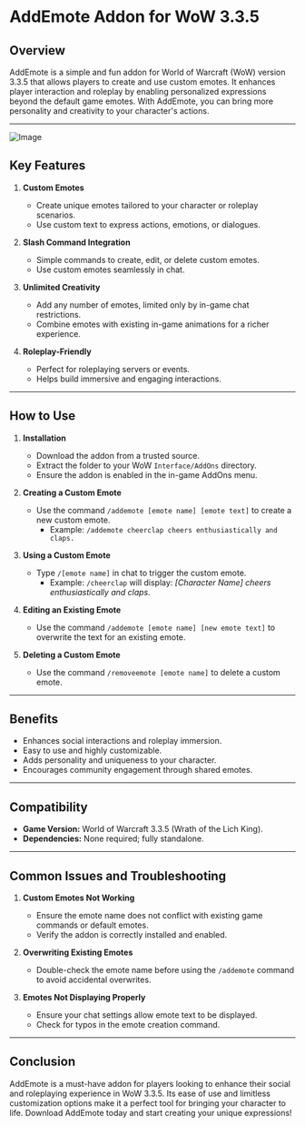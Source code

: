 # AddEmote Addon for WoW 3.3.5

## Overview
AddEmote is a simple and fun addon for World of Warcraft (WoW) version 3.3.5 that allows players to create and use custom emotes. It enhances player interaction and roleplay by enabling personalized expressions beyond the default game emotes. With AddEmote, you can bring more personality and creativity to your character's actions.

---

![Image](https://github.com/user-attachments/assets/7571688a-7351-4086-92b4-eeadf5793a1e)

## Key Features

1. **Custom Emotes**
   - Create unique emotes tailored to your character or roleplay scenarios.
   - Use custom text to express actions, emotions, or dialogues.

2. **Slash Command Integration**
   - Simple commands to create, edit, or delete custom emotes.
   - Use custom emotes seamlessly in chat.

3. **Unlimited Creativity**
   - Add any number of emotes, limited only by in-game chat restrictions.
   - Combine emotes with existing in-game animations for a richer experience.

4. **Roleplay-Friendly**
   - Perfect for roleplaying servers or events.
   - Helps build immersive and engaging interactions.

---

## How to Use

1. **Installation**
   - Download the addon from a trusted source.
   - Extract the folder to your WoW `Interface/AddOns` directory.
   - Ensure the addon is enabled in the in-game AddOns menu.

2. **Creating a Custom Emote**
   - Use the command `/addemote [emote name] [emote text]` to create a new custom emote.
     - Example: `/addemote cheerclap cheers enthusiastically and claps.`

3. **Using a Custom Emote**
   - Type `/[emote name]` in chat to trigger the custom emote.
     - Example: `/cheerclap` will display: *[Character Name] cheers enthusiastically and claps.*

4. **Editing an Existing Emote**
   - Use the command `/addemote [emote name] [new emote text]` to overwrite the text for an existing emote.

5. **Deleting a Custom Emote**
   - Use the command `/removeemote [emote name]` to delete a custom emote.

---

## Benefits

- Enhances social interactions and roleplay immersion.
- Easy to use and highly customizable.
- Adds personality and uniqueness to your character.
- Encourages community engagement through shared emotes.

---

## Compatibility

- **Game Version:** World of Warcraft 3.3.5 (Wrath of the Lich King).
- **Dependencies:** None required; fully standalone.

---

## Common Issues and Troubleshooting

1. **Custom Emotes Not Working**
   - Ensure the emote name does not conflict with existing game commands or default emotes.
   - Verify the addon is correctly installed and enabled.

2. **Overwriting Existing Emotes**
   - Double-check the emote name before using the `/addemote` command to avoid accidental overwrites.

3. **Emotes Not Displaying Properly**
   - Ensure your chat settings allow emote text to be displayed.
   - Check for typos in the emote creation command.

---

## Conclusion
AddEmote is a must-have addon for players looking to enhance their social and roleplaying experience in WoW 3.3.5. Its ease of use and limitless customization options make it a perfect tool for bringing your character to life. Download AddEmote today and start creating your unique expressions!

